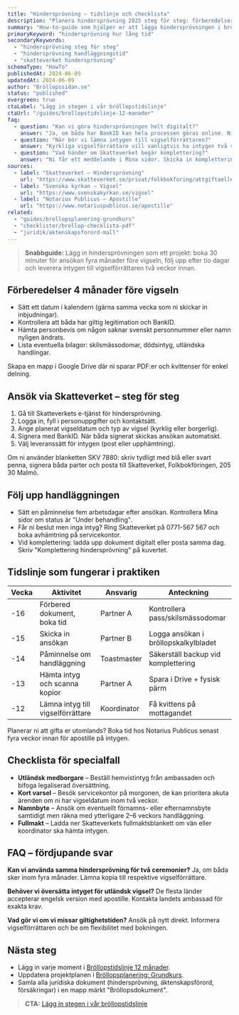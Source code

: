 ```yaml
---
title: "Hindersprövning – tidslinje och checklista"
description: "Planera hindersprövning 2025 steg för steg: förberedelser, ansökan, handläggningstid och leverans av intyg till vigselförrättaren."
summary: "How-to-guide som hjälper er att lägga hindersprövningen i bröllopskalendern med rätt dokument, deadlines och påminnelser."
primaryKeyword: "hindersprövning hur lång tid"
secondaryKeywords:
  - "hindersprövning steg för steg"
  - "hindersprövning handläggningstid"
  - "skatteverket hindersprövning"
schemaType: "HowTo"
publishedAt: 2024-06-09
updatedAt: 2024-06-09
author: "Bröllopssidan.se"
status: "published"
evergreen: true
ctaLabel: "Lägg in stegen i vår bröllopstidslinje"
ctaUrl: "/guides/brollopstidslinje-12-manader"
faq:
  - question: "Kan vi göra hindersprövningen helt digitalt?"
    answer: "Ja, om båda har BankID kan hela processen göras online. Ni får beslutet i Mina sidor och kan beställa intyget till valfri adress eller hämta på servicekontor."
  - question: "När bör vi lämna intygen till vigselförrättaren?"
    answer: "Kyrkliga vigselförrättare vill vanligtvis ha intygen två veckor före vigseln. Borgerliga ceremonier accepterar intygen fram till vigseldagen, men boka in överlämning i god tid för att undvika förseningar."
  - question: "Vad händer om Skatteverket begär komplettering?"
    answer: "Ni får ett meddelande i Mina sidor. Skicka in kompletteringen inom 7 dagar så slipper ni ny ansökan. Handläggningen pausas tills dokumenten kommit in."
sources:
  - label: "Skatteverket – Hindersprövning"
    url: "https://www.skatteverket.se/privat/folkbokforing/attgiftaellerregistrerapartnerskap/hindersprovning.4.18e1b10334ebe8bc80002021.html"
  - label: "Svenska kyrkan – Vigsel"
    url: "https://www.svenskakyrkan.se/vigsel"
  - label: "Notarius Publicus – Apostille"
    url: "https://www.notariuspublicus.se/apostille"
related:
  - "guides/brollopsplanering-grundkurs"
  - "checklistor/brollop-checklista-pdf"
  - "juridik/aktenskapsforord-mall"
---
```


> **Snabbguide:** Lägg in hindersprövningen som ett projekt: boka 30 minuter för ansökan fyra månader före vigseln, följ upp efter tio dagar och leverera intygen till vigselförrättaren två veckor innan.

## Förberedelser 4 månader före vigseln

- Sätt ett datum i kalendern (gärna samma vecka som ni skickar in inbjudningar).
- Kontrollera att båda har giltig legitimation och BankID.
- Hämta personbevis om någon saknar svenskt personnummer eller namn nyligen ändrats.
- Lista eventuella bilagor: skilsmässodomar, dödsintyg, utländska handlingar.

Skapa en mapp i Google Drive där ni sparar PDF:er och kvittenser för enkel delning.

## Ansök via Skatteverket – steg för steg

1. Gå till Skatteverkets e-tjänst för hindersprövning.
2. Logga in, fyll i personuppgifter och kontaktsätt.
3. Ange planerat vigseldatum och typ av vigsel (kyrklig eller borgerlig).
4. Signera med BankID. När båda signerat skickas ansökan automatiskt.
5. Välj leveranssätt för intygen (post eller upphämtning).

Om ni använder blanketten SKV 7880: skriv tydligt med blå eller svart penna, signera båda parter och posta till Skatteverket, Folkbokföringen, 205 30 Malmö.

## Följ upp handläggningen

- Sätt en påminnelse fem arbetsdagar efter ansökan. Kontrollera Mina sidor om status är "Under behandling".
- Får ni beslut men inga intyg? Ring Skatteverket på 0771-567 567 och boka avhämtning på servicekontor.
- Vid komplettering: ladda upp dokument digitalt eller posta samma dag. Skriv "Komplettering hindersprövning" på kuvertet.

## Tidslinje som fungerar i praktiken

| Vecka | Aktivitet                         | Ansvarig    | Anteckning                           |
| ----- | --------------------------------- | ----------- | ------------------------------------ |
| -16   | Förbered dokument, boka tid       | Partner A   | Kontrollera pass/skilsmässodomar     |
| -15   | Skicka in ansökan                 | Partner B   | Logga ansökan i bröllopskalkylbladet |
| -14   | Påminnelse om handläggning        | Toastmaster | Säkerställ backup vid komplettering  |
| -13   | Hämta intyg och scanna kopior     | Partner A   | Spara i Drive + fysisk pärm          |
| -12   | Lämna intyg till vigselförrättare | Koordinator | Få kvittens på mottagandet           |

Planerar ni att gifta er utomlands? Boka tid hos Notarius Publicus senast fyra veckor innan för apostille på intygen.

## Checklista för specialfall

- **Utländsk medborgare** – Beställ hemvistintyg från ambassaden och bifoga legaliserad översättning.
- **Kort varsel** – Besök servicekontor på morgonen, de kan prioritera akuta ärenden om ni har vigseldatum inom två veckor.
- **Namnbyte** – Ansök om eventuellt förnamns- eller efternamnsbyte samtidigt men räkna med ytterligare 2–6 veckors handläggning.
- **Fullmakt** – Ladda ner Skatteverkets fullmaktsblankett om vän eller koordinator ska hämta intygen.

## FAQ – fördjupande svar

**Kan vi använda samma hindersprövning för två ceremonier?**
Ja, om båda sker inom fyra månader. Lämna kopia till respektive vigselförrättare.

**Behöver vi översätta intyget för utländsk vigsel?**
De flesta länder accepterar engelsk version med apostille. Kontakta landets ambassad för exakta krav.

**Vad gör vi om vi missar giltighetstiden?**
Ansök på nytt direkt. Informera vigselförrättaren och be om flexibilitet med bokningen.

## Nästa steg

- Lägg in varje moment i [Bröllopstidslinje 12 månader](/guides/brollopstidslinje-12-manader/).
- Uppdatera projektplanen i [Bröllopsplanering: Grundkurs](/guides/brollopsplanering-grundkurs/).
- Samla alla juridiska dokument (hindersprövning, äktenskapsförord, försäkringar) i en mapp märkt "Bröllopsdokument".

> **CTA:** [Lägg in stegen i vår bröllopstidslinje](/guides/brollopstidslinje-12-manader)
